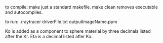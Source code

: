 to compile:
make
just a standard makefile. make clean removes executable and autocompiles.

to run: 
./raytracer driverFile.txt outputImageName.ppm

Ko is added as a component to sphere material by three decimals listed after the Kr. Eta is a decimal listed after Ko.